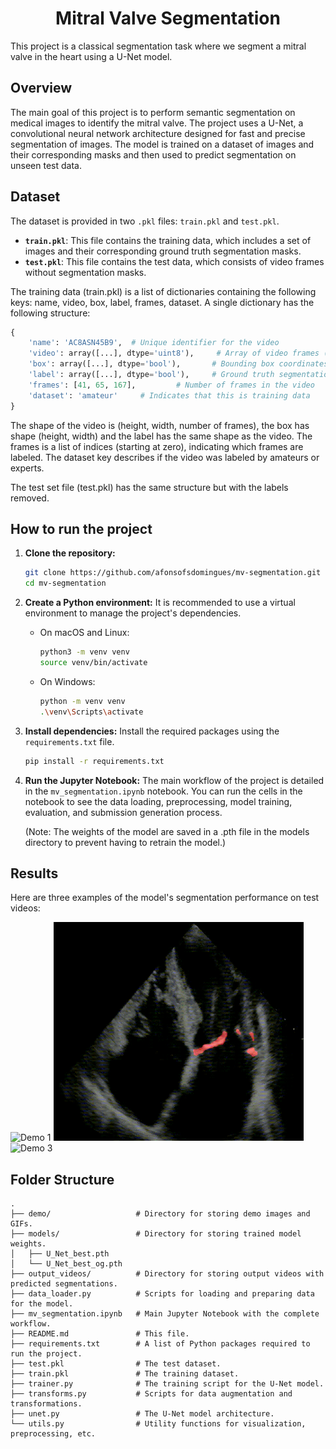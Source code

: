 <div align="center">
  
# Mitral Valve Segmentation

</div>

This project is a classical segmentation task where we segment a mitral valve in the heart using a U-Net model.

## Overview

The main goal of this project is to perform semantic segmentation on medical images to identify the mitral valve. The project uses a U-Net, a convolutional neural network architecture designed for fast and precise segmentation of images. The model is trained on a dataset of images and their corresponding masks and then used to predict segmentation on unseen test data.

## Dataset

The dataset is provided in two `.pkl` files: `train.pkl` and `test.pkl`.

- **`train.pkl`**: This file contains the training data, which includes a set of images and their corresponding ground truth segmentation masks.
- **`test.pkl`**: This file contains the test data, which consists of video frames without segmentation masks.

The training data (train.pkl) is a list of dictionaries containing the following keys: name, video, box, label, frames, dataset. A single dictionary has the following structure:

```python
{
    'name': 'AC8ASN45B9',  # Unique identifier for the video
    'video': array([...], dtype='uint8'),     # Array of video frames (grayscale images)
    'box': array([...], dtype='bool'),       # Bounding box coordinates for the mitral valve in each frame
    'label': array([...], dtype='bool'),     # Ground truth segmentation masks for the mitral valve
    'frames': [41, 65, 167],         # Number of frames in the video
    'dataset': 'amateur'     # Indicates that this is training data
}
```

The shape of the video is (height, width, number of frames), the box has shape (height, width) and the label has the same shape as the video. The frames is a list of indices (starting at zero), indicating which frames are labeled. The dataset key describes if the video was labeled by amateurs or experts.

The test set file (test.pkl) has the same structure but with the labels removed.

## How to run the project

1.  **Clone the repository:**

    ```bash
    git clone https://github.com/afonsofsdomingues/mv-segmentation.git
    cd mv-segmentation
    ```

2.  **Create a Python environment:**
    It is recommended to use a virtual environment to manage the project's dependencies.

    - On macOS and Linux:
      ```bash
      python3 -m venv venv
      source venv/bin/activate
      ```
    - On Windows:
      ```bash
      python -m venv venv
      .\venv\Scripts\activate
      ```

3.  **Install dependencies:**
    Install the required packages using the `requirements.txt` file.

    ```bash
    pip install -r requirements.txt
    ```

4.  **Run the Jupyter Notebook:**
    The main workflow of the project is detailed in the `mv_segmentation.ipynb` notebook. You can run the cells in the notebook to see the data loading, preprocessing, model training, evaluation, and submission generation process.

    (Note: The weights of the model are saved in a .pth file in the models directory to prevent having to retrain the model.)

## Results

Here are three examples of the model's segmentation performance on test videos:

<img src="demo/demo_segmentation_1.gif" alt="Demo 1" width="400" height="350">
<img src="demo/demo_segmentation_2.gif" alt="Demo 2" width="400" height="350">
<img src="demo/demo_segmentation_3.gif" alt="Demo 3" width="400" height="350">

## Folder Structure

```
.
├── demo/                   # Directory for storing demo images and GIFs.
├── models/                 # Directory for storing trained model weights.
│   ├── U_Net_best.pth
│   └── U_Net_best_og.pth
├── output_videos/          # Directory for storing output videos with predicted segmentations.
├── data_loader.py          # Scripts for loading and preparing data for the model.
├── mv_segmentation.ipynb   # Main Jupyter Notebook with the complete workflow.
├── README.md               # This file.
├── requirements.txt        # A list of Python packages required to run the project.
├── test.pkl                # The test dataset.
├── train.pkl               # The training dataset.
├── trainer.py              # The training script for the U-Net model.
├── transforms.py           # Scripts for data augmentation and transformations.
├── unet.py                 # The U-Net model architecture.
└── utils.py                # Utility functions for visualization, preprocessing, etc.
```
